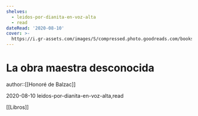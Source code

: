```yaml
---
shelves:
  - leidos-por-dianita-en-voz-alta
  - read
dateRead: '2020-08-10'
cover: >-
  https://i.gr-assets.com/images/S/compressed.photo.goodreads.com/books/1595617546l/2366501._SY475_.jpg
---
```

# La obra maestra desconocida

author::[[Honoré de Balzac]]

2020-08-10
leidos-por-dianita-en-voz-alta,read

[[Libros]]